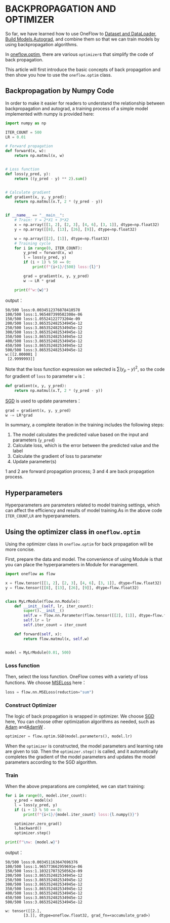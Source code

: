# BACKPROPAGATION AND OPTIMIZER

So far, we have learned how to use OneFlow to [Dataset and DataLoader](./03_dataset_dataloader.md), [Build Models](./04_build_network.md),[Autograd](./05_autograd.md), and combine them so that we can train models by using backpropagation algorithms.

In [oneflow.optim](https://oneflow.readthedocs.io/en/v0.8.1/optim.html), there are various `optimizer`s that simplify the code of back propagation.

This article will first introduce the basic concepts of back propagation and then show you how to use the `oneflow.optim` class.

## Backpropagation by Numpy Code

In order to make it easier for readers to understand the relationship between backpropagation and autograd, a training process of a simple model implemented with numpy is provided here:

```python
import numpy as np

ITER_COUNT = 500
LR = 0.01

# Forward propagation
def forward(x, w):
    return np.matmul(x, w)


# Loss function
def loss(y_pred, y):
    return ((y_pred - y) ** 2).sum()


# Calculate gradient
def gradient(x, y, y_pred):
    return np.matmul(x.T, 2 * (y_pred - y))


if __name__ == "__main__":
    # Train: Y = 2*X1 + 3*X2
    x = np.array([[1, 2], [2, 3], [4, 6], [3, 1]], dtype=np.float32)
    y = np.array([[8], [13], [26], [9]], dtype=np.float32)

    w = np.array([[2], [1]], dtype=np.float32)
    # Training cycle
    for i in range(0, ITER_COUNT):
        y_pred = forward(x, w)
        l = loss(y_pred, y)
        if (i + 1) % 50 == 0:
            print(f"{i+1}/{500} loss:{l}")

        grad = gradient(x, y, y_pred)
        w -= LR * grad

    print(f"w:{w}")
```

output：

```text
50/500 loss:0.0034512376878410578
100/500 loss:1.965487399502308e-06
150/500 loss:1.05524122773204e-09
200/500 loss:3.865352482534945e-12
250/500 loss:3.865352482534945e-12
300/500 loss:3.865352482534945e-12
350/500 loss:3.865352482534945e-12
400/500 loss:3.865352482534945e-12
450/500 loss:3.865352482534945e-12
500/500 loss:3.865352482534945e-12
w:[[2.000001 ]
 [2.9999993]]
```

Note that the loss function expression we selected is $\sum (y_{p} - y)^2$, so the code for gradient of `loss` to parameter `w` is：

```python
def gradient(x, y, y_pred):
    return np.matmul(x.T, 2 * (y_pred - y))
```

[SGD](https://en.wikipedia.org/wiki/Stochastic_gradient_descent) is used to update parameters：

```python
grad = gradient(x, y, y_pred)
w -= LR*grad
```

In summary, a complete iteration in the training includes the following steps:

1. The model calculates the predicted value based on the input and parameters (`y_pred`)
2. Calculate loss, which is the error between the predicted value and the label
3. Calculate the gradient of loss to parameter
4. Update parameter(s)

1 and 2 are forward propagation process; 3 and 4 are back propagation process.

## Hyperparameters

Hyperparameters are parameters related to model training settings, which can affect the efficiency and results of model training.As in the above code `ITER_COUNT`,`LR` are hyperparameters.

## Using the optimizer class in `oneflow.optim`

Using the optimizer class in `oneflow.optim` for back propagation will be more concise.

First, prepare the data and model. The convenience of using Module is that you can place the hyperparameters in Module for management.

```python
import oneflow as flow

x = flow.tensor([[1, 2], [2, 3], [4, 6], [3, 1]], dtype=flow.float32)
y = flow.tensor([[8], [13], [26], [9]], dtype=flow.float32)


class MyLrModule(flow.nn.Module):
    def __init__(self, lr, iter_count):
        super().__init__()
        self.w = flow.nn.Parameter(flow.tensor([[2], [1]], dtype=flow.float32))
        self.lr = lr
        self.iter_count = iter_count

    def forward(self, x):
        return flow.matmul(x, self.w)


model = MyLrModule(0.01, 500)
```

### Loss function

Then, select the loss function. OneFlow comes with a variety of loss functions. We choose [MSELoss](https://oneflow.readthedocs.io/en/v0.8.1/generated/oneflow.nn.MSELoss.html) here：

```python
loss = flow.nn.MSELoss(reduction="sum")
```

### Construct Optimizer

The logic of back propagation is wrapped in optimizer. We choose [SGD](https://oneflow.readthedocs.io/en/v0.8.1/generated/oneflow.optim.SGD.html) here, You can choose other optimization algorithms as needed, such as [Adam](https://oneflow.readthedocs.io/en/v0.8.1/generated/oneflow.optim.Adam.html) and[AdamW](https://oneflow.readthedocs.io/en/v0.8.1/generated/oneflow.optim.AdamW.html) .

```python
optimizer = flow.optim.SGD(model.parameters(), model.lr)
```

When the `optimizer` is constructed, the model parameters and learning rate are given to `SGD`. Then the `optimizer.step()` is called, and it automatically completes the gradient of the model parameters and updates the model parameters according to the SGD algorithm.

### Train

When the above preparations are completed, we can start training:

```python
for i in range(0, model.iter_count):
    y_pred = model(x)
    l = loss(y_pred, y)
    if (i + 1) % 50 == 0:
        print(f"{i+1}/{model.iter_count} loss:{l.numpy()}")

    optimizer.zero_grad()
    l.backward()
    optimizer.step()

print(f"\nw: {model.w}")
```

output：

```text
50/500 loss:0.003451163647696376
100/500 loss:1.965773662959691e-06
150/500 loss:1.103217073250562e-09
200/500 loss:3.865352482534945e-12
250/500 loss:3.865352482534945e-12
300/500 loss:3.865352482534945e-12
350/500 loss:3.865352482534945e-12
400/500 loss:3.865352482534945e-12
450/500 loss:3.865352482534945e-12
500/500 loss:3.865352482534945e-12

w: tensor([[2.],
        [3.]], dtype=oneflow.float32, grad_fn=<accumulate_grad>)
```
